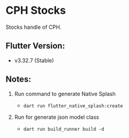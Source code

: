 # CPH Stocks

Stocks handle of CPH.

## Flutter Version:

- v3.32.7 (Stable)

## Notes:

1) Run command to generate Native Splash
   - `dart run flutter_native_splash:create`

2) Run for generate json model class
   - `dart run build_runner build -d`
